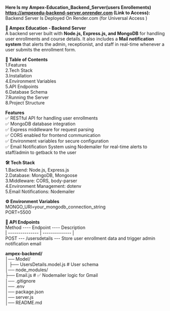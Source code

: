 **Here Is my Ampex-Education_Backend_Server(users Enrollements) https://ampexedu-backend-server.onrender.com    (Link to Access):** <br/>
Backend Server Is Deployed On Render.com (for Universal Access )

**📌 Ampex Education - Backend Server** <br/>
A backend server built with **Node.js, Express.js, and MongoDB** for handling user enrollments and course details. 
It also includes a **Mail notification system** that alerts the admin, receptionist, and staff in real-time whenever a user submits the enrollment form.


**📖 Table of Contents**     <br/>
1.Features                   <br/>
2.Tech Stack                  <br/>
3.Installation                <br/>
4.Environment Variables      <br/>
5.API Endpoints              <br/>
6.Database Schema             <br/>
7.Running the Server          <br/>
8.Project Structure           <br/>


 **Features**                                        <br/>
✅ RESTful API for handling user enrollments         <br/>
✅ MongoDB database integration                      <br/>
✅ Express middleware for request parsing            <br/>
✅ CORS enabled for frontend communication           <br/>
✅ Environment variables for secure configuration    <br/>
✅ Email Notification System using Nodemailer for real-time alerts to staff/admin to getback to the user  <br/>

**🛠 Tech Stack**<br/>
1.Backend: Node.js, Express.js       <br/>
2.Database: MongoDB, Mongoose        <br/>
3.Middleware: CORS, body-parser      <br/>
4.Environment Management: dotenv     <br/>
5.Email Notifications: Nodemailer    <br/>


**⚙ Environment Variables**                <br/>
MONGO_URI=your_mongodb_connection_string   <br/>
PORT=5500                                  <br/>


**📡 API Endpoints**                                                          <br/>
Method  ----   Endpoint    ----    Description                       <br/>
    |  ---------------    |  --------------      |                                     <br/>
POST	---     /usersdetails   ---   Store user enrollment data and trigger admin notification email         <br/>


**ampex-backend/**                                      <br/>
│── Model/                                               <br/>
│   ├── UsersDetails.model.js  # User schema             <br/>
│── node_modules/                                        <br/>
├── Email.js      # ✅ Nodemailer logic for Gmail          <br/>
│── .gitignore                                           <br/>
│── .env                                                  <br/>
│── package.json                                          <br/>
│── server.js                                             <br/>
│── README.md                                             <br/>
